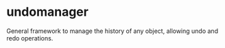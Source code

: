 # undomanager

General framework to manage the history of any object, allowing undo and redo operations.

